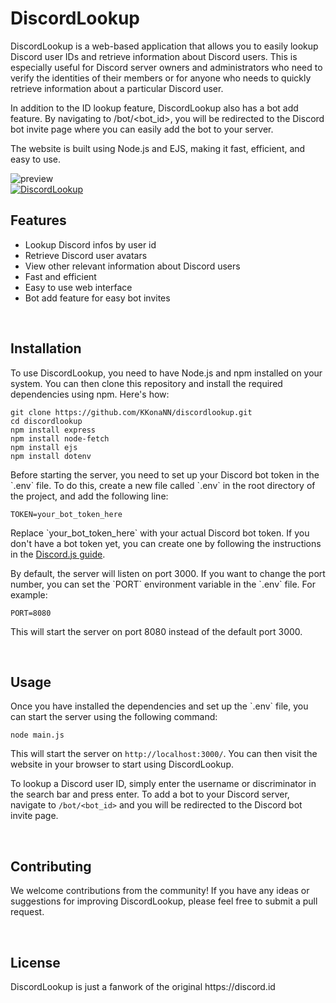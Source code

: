 <h1>DiscordLookup</h1>

DiscordLookup is a web-based application that allows you to easily lookup Discord user IDs and retrieve information about Discord users. This is especially useful for Discord server owners and administrators who need to verify the identities of their members or for anyone who needs to quickly retrieve information about a particular Discord user.

In addition to the ID lookup feature, DiscordLookup also has a bot add feature. By navigating to /bot/<bot_id>, you will be redirected to the Discord bot invite page where you can easily add the bot to your server.

The website is built using Node.js and EJS, making it fast, efficient, and easy to use.


<img src="https://cdn.discordapp.com/attachments/1047266671372554351/1104516615392989295/image.png" alt="preview">
<br>

<a href="https://github.com/KKonaNN/discordlookup">
  <img src="https://img.shields.io/badge/DiscordLookup-Check%20out%20the%20project-brightgreen" alt="DiscordLookup">
</a>

<br>

<h2>Features</h2>

<ul>
  <li>Lookup Discord infos by user id</li>
  <li>Retrieve Discord user avatars</li>
  <li>View other relevant information about Discord users</li>
  <li>Fast and efficient</li>
  <li>Easy to use web interface</li>
  <li>Bot add feature for easy bot invites</li>
</ul>

<br>

<h2>Installation</h2>

<p>To use DiscordLookup, you need to have Node.js and npm installed on your system. You can then clone this repository and install the required dependencies using npm. Here's how:</p>

<pre><code>git clone https://github.com/KKonaNN/discordlookup.git
cd discordlookup
npm install express
npm install node-fetch
npm install ejs
npm install dotenv
</code></pre>

<p>Before starting the server, you need to set up your Discord bot token in the `.env` file. To do this, create a new file called `.env` in the root directory of the project, and add the following line:</p>

<pre><code>TOKEN=your_bot_token_here</code></pre>

<p>Replace `your_bot_token_here` with your actual Discord bot token. If you don't have a bot token yet, you can create one by following the instructions in the <a href="https://discordjs.guide/preparations/setting-up-a-bot-application.html#creating-your-bot">Discord.js guide</a>.</p>

<p>By default, the server will listen on port 3000. If you want to change the port number, you can set the `PORT` environment variable in the `.env` file. For example:</p>

<pre><code>PORT=8080</code></pre>

<p>This will start the server on port 8080 instead of the default port 3000.</p>

<br>

<h2>Usage</h2>

<p>Once you have installed the dependencies and set up the `.env` file, you can start the server using the following command:</p>

<pre><code>node main.js
</code></pre>

<p>This will start the server on <code>http://localhost:3000/</code>. You can then visit the website in your browser to start using DiscordLookup.</p>

<p>To lookup a Discord user ID, simply enter the username or discriminator in the search bar and press enter. To add a bot to your Discord server, navigate to <code>/bot/&lt;bot_id&gt;</code> and you will be redirected to the Discord bot invite page.</p>

<br>

<h2>Contributing</h2>

<p>We welcome contributions from the community! If you have any ideas or suggestions for improving DiscordLookup, please feel free to submit a pull request.</p>

<br>

<h2>License</h2>

<p>DiscordLookup is just a fanwork of the original https://discord.id</p>
